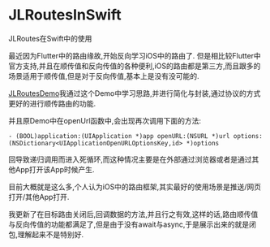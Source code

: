 # JLRoutesInSwift
JLRoutes在Swift中的使用

最近因为Flutter中的路由缘故,开始反向学习iOS中的路由了.
但是相比较Flutter中官方支持,并且在顺传值和反向传值的各种便利,iOS的路由都是第三方,而且跟多的场景适用于顺传值,但是对于反向传值,基本上是没有没可能的.

[JLRoutesDemo](https://github.com/destinyzhao/JLRoutesDemo)我通过这个Demo中学习思路,并进行简化与封装,通过协议的方式更好的进行顺传路由的功能.

并且原Demo中在openUrl函数中,会出现再次调用下面的方法:
```
- (BOOL)application:(UIApplication *)app openURL:(NSURL *)url options:(NSDictionary<UIApplicationOpenURLOptionsKey,id> *)options
```
回导致递归调用而进入死循环,而这种情况主要是在外部通过浏览器或者是通过其他App打开该App时候产生.

目前大概就是这么多,个人认为iOS中的路由框架,其实最好的使用场景是推送/网页打开/其他App打开.

我更新了在目标路由关闭后,回调数据的方法,并且行之有效,这样的话,路由顺传值与反向传值的功能都满足了,但是由于没有await与async,于是展示出来的就是闭包,理解起来不是特别好.
